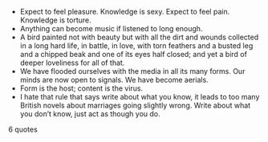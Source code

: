  - Expect to feel pleasure. Knowledge is sexy. Expect to feel pain. Knowledge is torture.
 - Anything can become music if listened to long enough.
 - A bird painted not with beauty but with all the dirt and wounds collected in a long hard life, in battle, in love, with torn feathers and a busted leg and a chipped beak and one of its eyes half closed; and yet a bird of deeper loveliness for all of that.
 - We have flooded ourselves with the media in all its many forms. Our minds are now open to signals. We have become aerials.
 - Form is the host; content is the virus.
 - I hate that rule that says write about what you know, it leads to too many British novels about marriages going slightly wrong. Write about what you don’t know, just act as though you do.

6 quotes